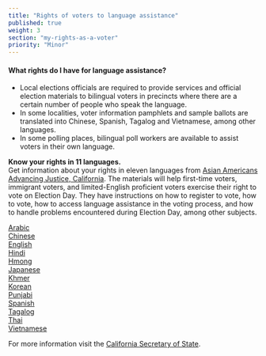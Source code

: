```yaml
---
title: "Rights of voters to language assistance"
published: true
weight: 3
section: "my-rights-as-a-voter"
priority: "Minor"
---
```

#### What rights do I have for language assistance?  
- Local elections officials are required to provide services and official election materials to bilingual voters in precincts where there are a certain number of people who speak the language.
- In some localities, voter information pamphlets and sample ballots are translated into Chinese, Spanish, Tagalog and Vietnamese, among other languages.
- In some polling places, bilingual poll workers are available to assist voters in their own language.  

**Know your rights in 11 languages.**  
Get information about your rights in eleven languages from [Asian Americans Advancing Justice, California](
http://www.advancingjustice-alc.org/know-your-voting-rights/). The materials will help first-time voters, immigrant voters, and limited-English proficient voters exercise their right to vote on Election Day. They have instructions on how to register to vote, how to vote, how to access language assistance in the voting process, and how to handle problems encountered during Election Day, among other subjects.  

[Arabic](http://www.advancingjustice-alc.org/wp-content/uploads/2016/09/KYVR-Arabic.pdf)  
[Chinese](http://www.advancingjustice-alc.org/wp-content/uploads/2016/09/KYVR-Chinese.pdf)  
[English](http://www.advancingjustice-alc.org/wp-content/uploads/2016/09/KYVR-English.pdf)  
[Hindi](http://www.advancingjustice-alc.org/wp-content/uploads/2016/09/KYVR-Hindi.pdf)  
[Hmong](http://www.advancingjustice-alc.org/wp-content/uploads/2016/09/KYVR-Hmong.pdf)  
[Japanese](http://www.advancingjustice-alc.org/wp-content/uploads/2016/09/KYVR-Japanese.pdf)  
[Khmer](http://www.advancingjustice-alc.org/wp-content/uploads/2016/09/KYVR-Khmer.pdf)  
[Korean](http://www.advancingjustice-alc.org/wp-content/uploads/2016/09/KYVR-Korean.pdf)  
[Punjabi](http://www.advancingjustice-alc.org/wp-content/uploads/2016/09/KYVR-Punjabi.pdf)  
[Spanish](http://www.advancingjustice-alc.org/wp-content/uploads/2016/09/KYVR-Spanish.pdf)  
[Tagalog](http://www.advancingjustice-alc.org/wp-content/uploads/2016/09/KYVR-Tagalog.pdf)  
[Thai](http://www.advancingjustice-alc.org/wp-content/uploads/2016/09/KYVR-Thai.pdf)  
[Vietnamese](http://www.advancingjustice-alc.org/wp-content/uploads/2016/09/KYVR-Vietnamese.pdf)  

For more information visit the [California Secretary of State](http://www.sos.ca.gov/elections/voting-resources/voting-california).
